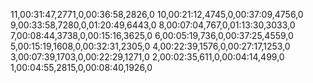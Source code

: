 11,00:31:47,2771,0,00:36:58,2826,0
10,00:21:12,4745,0,00:37:09,4756,0
9,00:33:58,7280,0,01:20:49,6443,0
8,00:07:04,767,0,01:13:30,3033,0
7,00:08:44,3738,0,00:15:16,3625,0
6,00:05:19,736,0,00:37:25,4559,0
5,00:15:19,1608,0,00:32:31,2305,0
4,00:22:39,1576,0,00:27:17,1253,0
3,00:07:39,1703,0,00:22:29,1271,0
2,00:02:35,611,0,00:04:14,499,0
1,00:04:55,2815,0,00:08:40,1926,0